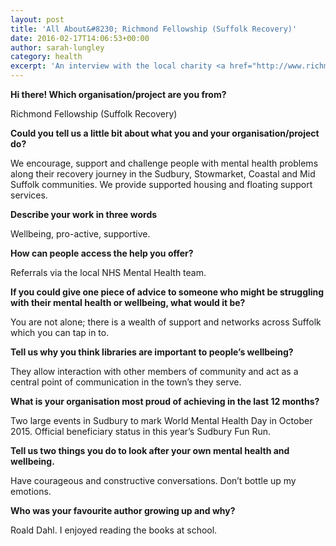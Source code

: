 ```yaml
---
layout: post
title: 'All About&#8230; Richmond Fellowship (Suffolk Recovery)'
date: 2016-02-17T14:06:53+00:00
author: sarah-lungley
category: health
excerpt: 'An interview with the local charity <a href="http://www.richmondfellowship.org.uk/">Richmond Fellowship</a>.'
---
```

**Hi there! Which organisation/project are you from?**

Richmond Fellowship (Suffolk Recovery)

**Could you tell us a little bit about what you and your organisation/project do?**

We encourage, support and challenge people with mental health problems along their recovery journey in the Sudbury, Stowmarket, Coastal and Mid Suffolk communities. We provide supported housing and floating support services.

**Describe your work in three words**

Wellbeing, pro-active, supportive.

**How can people access the help you offer?**

Referrals via the local NHS Mental Health team.

**If you could give one piece of advice to someone who might be struggling with their mental health or wellbeing, what would it be?**

You are not alone; there is a wealth of support and networks across Suffolk which you can tap in to.

**Tell us why you think libraries are important to people’s wellbeing?**

They allow interaction with other members of community and act as a central point of communication in the town’s they serve.

**What is your organisation most proud of achieving in the last 12 months?**

Two large events in Sudbury to mark World Mental Health Day in October 2015. Official beneficiary status in this year’s Sudbury Fun Run.

**Tell us two things you do to look after your own mental health and wellbeing.**

Have courageous and constructive conversations. Don’t bottle up my emotions.

**Who was your favourite author growing up and why?**

Roald Dahl. I enjoyed reading the books at school.
